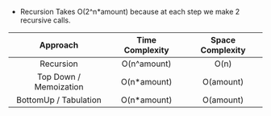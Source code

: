 - Recursion Takes O(2^n*amount) because at each step we make 2 recursive calls.

|        Approach        | Time Complexity | Space Complexity |
| :--------------------: | :-------------: | :--------------: |
|       Recursion        |   O(n^amount)   |       O(n)       |
| Top Down / Memoization |  O(n\*amount)   |    O(amount)     |
| BottomUp / Tabulation  |  O(n\*amount)   |       O(amount)       |

